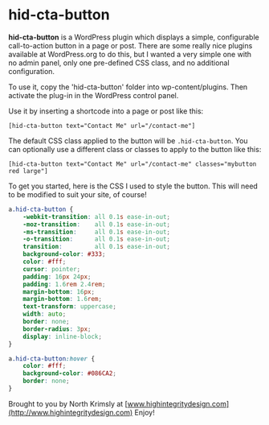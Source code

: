 hid-cta-button
==============

**hid-cta-button** is a WordPress plugin which displays a simple, configurable call-to-action button in a page or post. There are some really nice plugins available at WordPress.org to do this, but I wanted a very simple one with no admin panel, only one pre-defined CSS class, and no additional configuration. 

To use it, copy the 'hid-cta-button' folder into wp-content/plugins. Then activate the plug-in in the WordPress control panel.

Use it by inserting a shortcode into a page or post like this:

`[hid-cta-button text="Contact Me" url="/contact-me"]`

The default CSS class applied to the button will be `.hid-cta-button`. You can optionally use a different class or classes to apply to the button like this:

`[hid-cta-button text="Contact Me" url="/contact-me" classes="mybutton red large"]`

To get you started, here is the CSS I used to style the button. This will need to be modified to suit your site, of course!

```CSS
a.hid-cta-button {
    -webkit-transition: all 0.1s ease-in-out;
    -moz-transition:    all 0.1s ease-in-out;
    -ms-transition:     all 0.1s ease-in-out;
    -o-transition:      all 0.1s ease-in-out;
    transition:         all 0.1s ease-in-out;
    background-color: #333;
    color: #fff;
    cursor: pointer;
    padding: 16px 24px;
    padding: 1.6rem 2.4rem;
    margin-bottom: 16px;
    margin-bottom: 1.6rem;
    text-transform: uppercase;
    width: auto;
    border: none;
    border-radius: 3px;
    display: inline-block;
}

a.hid-cta-button:hover {
    color: #fff;
    background-color: #086CA2;
    border: none;
}
```

Brought to you by North Krimsly at [www.highintegritydesign.com](http://www.highintegritydesign.com) Enjoy!
